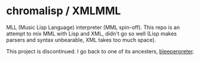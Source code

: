 # chromalisp / XMLMML
MLL (Music Lisp Language) interpreter (MML spin-off). This repo is an attempt to mix MML with Lisp and XML, didn't go so well (Lisp makes parsers and syntax unbearable, XML takes too much space).

This project is discontinued. I go back to one of its ancesters, [bleeperpreter](https://github.com/p6nj/bleeperpreter).
